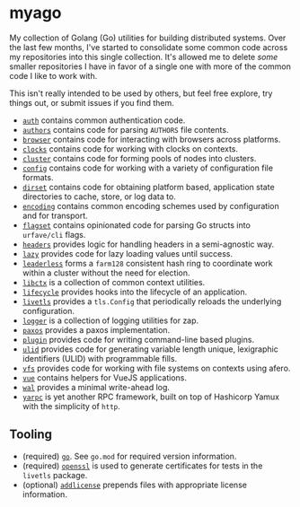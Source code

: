 # myago

My collection of Golang (Go) utilities for building distributed systems. Over the last few months, I've started to
consolidate some common code across my repositories into this single collection. It's allowed me to delete _some_
smaller repositories I have in favor of a single one with more of the common code I like to work with.

This isn't really intended to be used by others, but feel free explore, try things out, or submit issues if you find
them.

- [`auth`](auth) contains common authentication code.
- [`authors`](authors) contains code for parsing `AUTHORS` file contents.
- [`browser`](browser) contains code for interacting with browsers across platforms.
- [`clocks`](clocks) contains code for working with clocks on contexts.
- [`cluster`](cluster) contains code for forming pools of nodes into clusters.
- [`config`](config) contains code for working with a variety of configuration file formats.
- [`dirset`](dirset) contains code for obtaining platform based, application state directories to cache, store, or log data to.
- [`encoding`](encoding) contains common encoding schemes used by configuration and for transport.
- [`flagset`](flagset) contains opinionated code for parsing Go structs into `urfave/cli` flags.
- [`headers`](headers) provides logic for handling headers in a semi-agnostic way.
- [`lazy`](lazy) provides code for lazy loading values until success.
- [`leaderless`](leaderless) forms a `farm128` consistent hash ring to coordinate work within a cluster without the need for election.
- [`libctx`](libctx) is a collection of common context utilities.
- [`lifecycle`](lifecycle) provides hooks into the lifecycle of an application.
- [`livetls`](livetls) provides a `tls.Config` that periodically reloads the underlying configuration.
- [`logger`](logger) is a collection of logging utilities for zap.
- [`paxos`](paxos) provides a paxos implementation.
- [`plugin`](plugin) provides code for writing command-line based plugins.
- [`ulid`](ulid) provides code for generating variable length unique, lexigraphic identifiers (ULID) with programmable fills.
- [`vfs`](vfs) provides code for working with file systems on contexts using afero.
- [`vue`](vue) contains helpers for VueJS applications.
- [`wal`](wal) provides a minimal write-ahead log.
- [`yarpc`](yarpc) is yet another RPC framework, built on top of Hashicorp Yamux with the simplicity of `http`.

## Tooling

- (required) [`go`](https://golang.org/). See `go.mod` for required version information.
- (required) [`openssl`](https://www.openssl.org/) is used to generate certificates for tests in the `livetls` package.
- (optional) [`addlicense`](https://github.com/google/addlicense) prepends files with appropriate license information.
